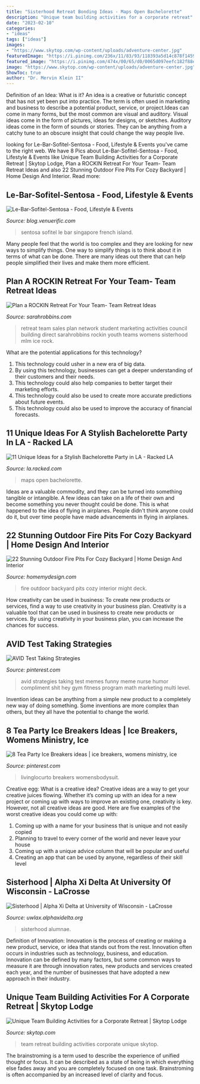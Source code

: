 ```yaml
---
title: "Sisterhood Retreat Bonding Ideas - Maps Open Bachelorette"
description: "Unique team building activities for a corporate retreat"
date: "2023-02-10"
categories:
- "ideas"
tags: ["ideas"]
images:
- "https://www.skytop.com/wp-content/uploads/adventure-center.jpg"
featuredImage: "https://i.pinimg.com/236x/11/83/93/118393a5d14c878f14599376a0eee028--willy-wonka-funny-things.jpg"
featured_image: "https://i.pinimg.com/474x/00/65/d0/0065d097eefc182f88eb3efb398e3f2d--dinner-party-starters-dinner-party-conversation-starters.jpg"
image: "https://www.skytop.com/wp-content/uploads/adventure-center.jpg"
ShowToc: true
author: "Dr. Mervin Klein II"
---
```



Definition of an Idea: What is it?
An idea is a creative or futuristic concept that has not yet been put into practice. The term is often used in marketing and business to describe a potential product, service, or project.Ideas can come in many forms, but the most common are visual and auditory. Visual ideas come in the form of pictures, ideas for designs, or sketches. Auditory ideas come in the form of sounds or stories. They can be anything from a catchy tune to an obscure insight that could change the way people live.

	

		
looking for Le-Bar-Sofitel-Sentosa - Food, Lifestyle &amp; Events you've came to the right web. We have 8 Pics about Le-Bar-Sofitel-Sentosa - Food, Lifestyle &amp; Events like Unique Team Building Activities for a Corporate Retreat | Skytop Lodge, Plan a ROCKIN Retreat For Your Team- Team Retreat Ideas and also 22 Stunning Outdoor Fire Pits For Cozy Backyard | Home Design And Interior. Read more:
		
    
## Le-Bar-Sofitel-Sentosa - Food, Lifestyle &amp; Events

<img loading=lazy src="https://blog.venuerific.com/wp-content/uploads/2016/03/le-bar-sofitel-sentosa.jpg" onerror="this.onerror=null;this.src='https://tse4.mm.bing.net/th?id=OIP.ZoshAgfFAkuVebBhA_22BwHaE3&amp;pid=15.1';" alt="Le-Bar-Sofitel-Sentosa - Food, Lifestyle &amp; Events">

_Source: blog.venuerific.com_

>sentosa sofitel le bar singapore french island. 

	

Many people feel that the world is too complex and they are looking for new ways to simplify things. One way to simplify things is to think about it in terms of what can be done. There are many ideas out there that can help people simplified their lives and make them more efficient.

    
## Plan A ROCKIN Retreat For Your Team- Team Retreat Ideas

<img loading=lazy src="https://sarahrobbins.com/wp-content/uploads/how-to-plan-a-team-retreat.jpg" onerror="this.onerror=null;this.src='https://tse4.mm.bing.net/th?id=OIP.3Q4BPXACQNSgfDjzHSKgswHaHa&amp;pid=15.1';" alt="Plan a ROCKIN Retreat For Your Team- Team Retreat Ideas">

_Source: sarahrobbins.com_

>retreat team sales plan network student marketing activities council building direct sarahrobbins rockin youth teams womens sisterhood mlm ice rock. 

	

What are the potential applications for this technology?
1. This technology could usher in a new era of big data. 
2. By using this technology, businesses can get a deeper understanding of their customers and their needs. 
3. This technology could also help companies to better target their marketing efforts. 
4. This technology could also be used to create more accurate predictions about future events. 
5. This technology could also be used to improve the accuracy of financial forecasts.

    
## 11 Unique Ideas For A Stylish Bachelorette Party In LA - Racked LA

<img loading=lazy src="https://cdn.vox-cdn.com/thumbor/JJ9ICqQ-8fOpoD36YSp8jtpktC8=/34x0:565x398/1200x900/filters:focal(34x0:565x398):no_upscale()/cdn.vox-cdn.com/uploads/chorus_image/image/62441686/CreativeChakra_WW_2014_06.0.0.jpg" onerror="this.onerror=null;this.src='https://tse2.mm.bing.net/th?id=OIP.GrA5LhqzPfxCueaJgFtiAwHaE6&amp;pid=15.1';" alt="11 Unique Ideas for a Stylish Bachelorette Party in LA - Racked LA">

_Source: la.racked.com_

>maps open bachelorette. 

	

Ideas are a valuable commodity, and they can be turned into something tangible or intangible. A few ideas can take on a life of their own and become something you never thought could be done. This is what happened to the idea of flying in airplanes. People didn't think anyone could do it, but over time people have made advancements in flying in airplanes.

    
## 22 Stunning Outdoor Fire Pits For Cozy Backyard | Home Design And Interior

<img loading=lazy src="http://homemydesign.com/wp-content/uploads/2016/04/small-outdoor-living-spaces-with-fire-pits.jpg" onerror="this.onerror=null;this.src='https://tse1.mm.bing.net/th?id=OIP.c6c-MP69L1jOqwWha2gwcQHaJ4&amp;pid=15.1';" alt="22 Stunning Outdoor Fire Pits For Cozy Backyard | Home Design And Interior">

_Source: homemydesign.com_

>fire outdoor backyard pits cozy interior might deck. 

	

How creativity can be used in business: To create new products or services, find a way to use creativity in your business plan.
Creativity is a valuable tool that can be used in business to create new products or services. By using creativity in your business plan, you can increase the chances for success.

    
## AVID Test Taking Strategies

<img loading=lazy src="https://i.pinimg.com/236x/11/83/93/118393a5d14c878f14599376a0eee028--willy-wonka-funny-things.jpg" onerror="this.onerror=null;this.src='https://tse1.mm.bing.net/th?id=OIP.LwmeaSVWl9dLwqtWCnch2gHaHa&amp;pid=15.1';" alt="AVID Test Taking Strategies">

_Source: pinterest.com_

>avid strategies taking test memes funny meme nurse humor compliment shit hey gym fitness program math marketing multi level. 

	

Invention ideas can be anything from a simple new product to a completely new way of doing something. Some inventions are more complex than others, but they all have the potential to change the world.

    
## 8 Tea Party Ice Breakers Ideas | Ice Breakers, Womens Ministry, Ice

<img loading=lazy src="https://i.pinimg.com/474x/00/65/d0/0065d097eefc182f88eb3efb398e3f2d--dinner-party-starters-dinner-party-conversation-starters.jpg" onerror="this.onerror=null;this.src='https://tse2.mm.bing.net/th?id=OIP.jlqVbUeJk361gxK_zVt88gAAAA&amp;pid=15.1';" alt="8 Tea Party Ice Breakers ideas | ice breakers, womens ministry, ice">

_Source: pinterest.com_

>livinglocurto breakers womensbodysuit. 

	

Creative egg: What is a creative idea?
Creative ideas are a way to get your creative juices flowing. Whether it’s coming up with an idea for a new project or coming up with ways to improve an existing one, creativity is key. However, not all creative ideas are good. Here are five examples of the worst creative ideas you could come up with:
1. Coming up with a name for your business that is unique and not easily copied
2. Planning to travel to every corner of the world and never leave your house
3. Coming up with a unique advice column that will be popular and useful
4. Creating an app that can be used by anyone, regardless of their skill level

    
## Sisterhood | Alpha Xi Delta At University Of Wisconsin - LaCrosse

<img loading=lazy src="http://s3.amazonaws.com/advancedcms-migr/aGXmzu0vSNaaJ2Pq4j3l_IMG4345jpg" onerror="this.onerror=null;this.src='https://tse2.mm.bing.net/th?id=OIP.X1x1Nolz_jtKJ2f0UmGBXQHaHR&amp;pid=15.1';" alt="Sisterhood | Alpha Xi Delta at University of Wisconsin - LaCrosse">

_Source: uwlax.alphaxidelta.org_

>sisterhood alumnae. 

	

Definition of Innovation:
Innovation is the process of creating or making a new product, service, or idea that stands out from the rest. Innovation often occurs in industries such as technology, business, and education. Innovation can be defined by many factors, but some common ways to measure it are through innovation rates, new products and services created each year, and the number of businesses that have adopted a new approach in their industry.

    
## Unique Team Building Activities For A Corporate Retreat | Skytop Lodge

<img loading=lazy src="https://www.skytop.com/wp-content/uploads/adventure-center.jpg" onerror="this.onerror=null;this.src='https://tse3.mm.bing.net/th?id=OIP.BJPKmFuB4tj4p6-c3KkQqAHaDt&amp;pid=15.1';" alt="Unique Team Building Activities for a Corporate Retreat | Skytop Lodge">

_Source: skytop.com_

>team retreat building activities corporate unique skytop. 

	

The brainstroming is a term used to describe the experience of unified thought or focus. It can be described as a state of being in which everything else fades away and you are completely focused on one task. Brainstroming is often accompanied by an increased level of clarity and focus.

